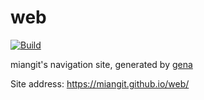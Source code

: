 # web

[![Build](https://github.com/miangit/web/actions/workflows/generate.yml/badge.svg)](https://github.com/miangit/web/actions/workflows/generate.yml)

miangit's navigation site, generated by [gena](https://github.com/x1ah/gena)

Site address: https://miangit.github.io/web/